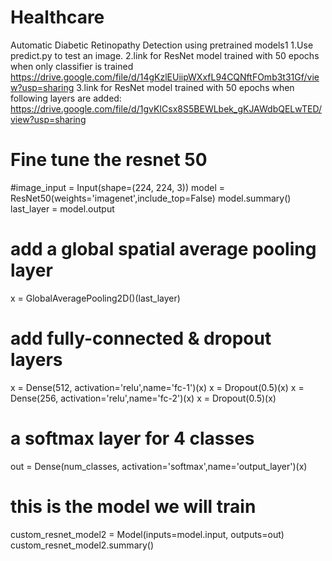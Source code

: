 # Healthcare
Automatic Diabetic Retinopathy Detection using pretrained models1
1.Use predict.py to test an image.
2.link for ResNet model trained with 50 epochs when only classifier is trained
https://drive.google.com/file/d/14gKzlEUiipWXxfL94CQNftFOmb3t31Gf/view?usp=sharing
3.link for ResNet model trained with 50 epochs when following layers are added:
https://drive.google.com/file/d/1gvKICsx8S5BEWLbek_gKJAWdbQELwTED/view?usp=sharing

# Fine tune the resnet 50
#image_input = Input(shape=(224, 224, 3))
model = ResNet50(weights='imagenet',include_top=False)
model.summary()
last_layer = model.output
# add a global spatial average pooling layer
x = GlobalAveragePooling2D()(last_layer)
# add fully-connected & dropout layers
x = Dense(512, activation='relu',name='fc-1')(x)
x = Dropout(0.5)(x)
x = Dense(256, activation='relu',name='fc-2')(x)
x = Dropout(0.5)(x)
# a softmax layer for 4 classes
out = Dense(num_classes, activation='softmax',name='output_layer')(x)
# this is the model we will train
custom_resnet_model2 = Model(inputs=model.input, outputs=out)
custom_resnet_model2.summary()


